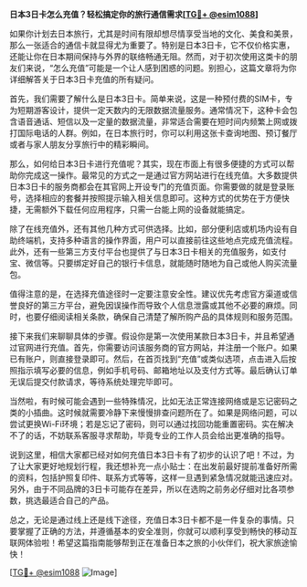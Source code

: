 **日本3日卡怎么充值？轻松搞定你的旅行通信需求[[TG💪+ @esim1088](https://t.me/s/esim1088)]**

如果你计划去日本旅行，尤其是时间有限却想尽情享受当地的文化、美食和美景，那么一张适合的通信卡就显得尤为重要了。特别是日本3日卡，它不仅价格实惠，还能让你在日本期间保持与外界的联络畅通无阻。然而，对于初次使用这类卡的朋友们来说，“怎么充值”可能是一个让人感到困惑的问题。别担心，这篇文章将为你详细解答关于日本3日卡充值的所有疑问。

首先，我们需要了解什么是日本3日卡。简单来说，这是一种预付费的SIM卡，专为短期游客设计，提供一定天数内的无限数据流量服务。通常情况下，这种卡会包含语音通话、短信以及一定量的数据流量，非常适合需要在短时间内频繁上网或拨打国际电话的人群。例如，在日本旅行时，你可以利用这张卡查询地图、预订餐厅或者与家人朋友分享旅行中的精彩瞬间。

那么，如何给日本3日卡进行充值呢？其实，现在市面上有很多便捷的方式可以帮助你完成这一操作。最常见的方式之一是通过官方网站进行在线充值。大多数提供日本3日卡的服务商都会在其官网上开设专门的充值页面。你需要做的就是登录账号，选择相应的套餐并按照提示输入相关信息即可。这种方式的优势在于方便快捷，无需额外下载任何应用程序，只需一台能上网的设备就能搞定。

除了在线充值外，还有其他几种方式可供选择。比如，部分便利店或机场内设有自助终端机，支持多种语言的操作界面，用户可以直接前往这些地点完成充值流程。此外，还有一些第三方支付平台也提供了与日本3日卡相关的充值服务，如支付宝、微信等。只要绑定好自己的银行卡信息，就能随时随地为自己或他人购买流量包。

值得注意的是，在选择充值途径时一定要注意安全性。建议优先考虑官方渠道或信誉良好的第三方平台，避免因误操作而导致个人信息泄露或其他不必要的麻烦。同时，也要仔细阅读相关条款，确保自己清楚了解所购产品的具体规则和服务范围。

接下来我们来聊聊具体的步骤。假设你是第一次使用某款日本3日卡，并且希望通过官网进行充值。首先，你需要访问该服务商的官方网站，并注册一个账户。如果已有账户，则直接登录即可。然后，在首页找到“充值”或类似选项，点击进入后按照指示填写必要的信息，例如手机号码、邮箱地址以及支付方式等。最后确认订单无误后提交付款请求，等待系统处理完毕即可。

当然啦，有时候可能会遇到一些特殊情况，比如无法正常连接网络或是忘记密码之类的小插曲。这时候就需要冷静下来慢慢排查问题所在了。如果是网络问题，可以尝试更换Wi-Fi环境；若是忘记了密码，则可以通过找回功能重置密码。实在解决不了的话，不妨联系客服寻求帮助，毕竟专业的工作人员会给出更准确的指导。

说到这里，相信大家都已经对如何充值日本3日卡有了初步的认识了吧！不过，为了让大家更好地规划行程，我还想补充一点小贴士：在出发前最好提前准备好所需的资料，包括护照复印件、联系方式等等，这样一旦遇到紧急情况就能迅速应对。另外，由于不同品牌的3日卡可能存在差异，所以在选购之前务必仔细对比各项参数，挑选最适合自己的产品。

总之，无论是通过线上还是线下途径，充值日本3日卡都不是一件复杂的事情。只要掌握了正确的方法，并遵循基本的安全准则，你就可以顺利享受到畅快的移动互联网体验啦！希望这篇指南能够帮到正在准备日本之旅的小伙伴们，祝大家旅途愉快！

[[TG💪+ @esim1088](https://t.me/s/esim1088) ![Image](https://i.postimg.cc/4NQfJmqS/Snipaste-2025-05-13-00-14-12.png)]